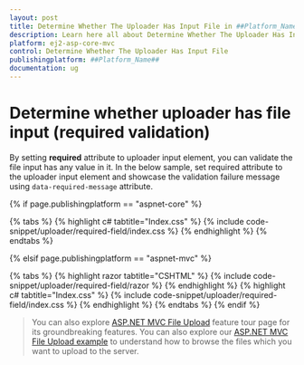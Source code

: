 ```yaml
---
layout: post
title: Determine Whether The Uploader Has Input File in ##Platform_Name## Uploader Component
description: Learn here all about Determine Whether The Uploader Has Input File in Syncfusion ##Platform_Name## Uploader component of syncfusion and more.
platform: ej2-asp-core-mvc
control: Determine Whether The Uploader Has Input File
publishingplatform: ##Platform_Name##
documentation: ug
---
```



# Determine whether uploader has file input (required validation)

By setting **required** attribute to uploader input element, you can validate the file input has any value in it.
In the below sample, set required attribute to the uploader input element and showcase the validation failure message using `data-required-message` attribute.

{% if page.publishingplatform == "aspnet-core" %}

{% tabs %}
{% highlight c# tabtitle="Index.css" %}
{% include code-snippet/uploader/required-field/index.css %}
{% endhighlight %}
{% endtabs %}

{% elsif page.publishingplatform == "aspnet-mvc" %}

{% tabs %}
{% highlight razor tabtitle="CSHTML" %}
{% include code-snippet/uploader/required-field/razor %}
{% endhighlight %}
{% highlight c# tabtitle="Index.css" %}
{% include code-snippet/uploader/required-field/index.css %}
{% endhighlight %}
{% endtabs %}
{% endif %}



> You can also explore [ASP.NET MVC File Upload](https://www.syncfusion.com/aspnet-mvc-ui-controls/file-upload) feature tour page for its groundbreaking features. You can also explore our [ASP.NET MVC File Upload example](https://ej2.syncfusion.com/aspnetmvc/Uploader/DefaultFunctionalities#/material) to understand how to browse the files which you want to upload to the server.